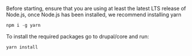 Before starting, ensure that you are using at least the latest LTS release of Node.js, once Node.js has been installed, we recommend installing yarn

```php
npm i -g yarn

```

To install the required packages go to drupal/core and run:

```php
yarn install

```